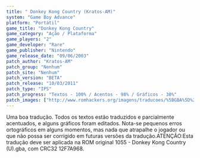 ```yaml
---
title: " Donkey Kong Country (Kratos-AM)"
system: "Game Boy Advance"
platform: "Portátil"
game_title: "Donkey Kong Country"
game_category: "Ação / Plataforma"
game_players: "2"
game_developer: "Rare"
game_publisher: "Nintendo"
game_release_date: "09/06/2003"
patch_author: "Kratos-AM"
patch_group: "Nenhum"
patch_site: "Nenhum"
patch_version: "BETA"
patch_release: "10/03/2011"
patch_type: "IPS"
patch_progress: "Textos - 100% / Acentos - 98% / Gráficos - 30%"
patch_images: ["http://www.romhackers.org/imagens/traducoes/%5BGBA%5D%20Donkey%20Kong%20Country%20-%20Kratos-AM%20-%201.png","http://www.romhackers.org/imagens/traducoes/%5BGBA%5D%20Donkey%20Kong%20Country%20-%20Kratos-AM%20-%202.png","http://www.romhackers.org/imagens/traducoes/%5BGBA%5D%20Donkey%20Kong%20Country%20-%20Kratos-AM%20-%203.png"]
---
```

Uma boa tradução. Todos os textos estão traduzidos e parcialmente acentuados, e alguns gráficos foram editados. Nota-se pequenos erros ortográficos em alguns momentos, mas nada que atrapalhe o jogador ou que não possa ser corrigido em futuras versões da tradução.ATENÇÃO:Esta tradução deve ser aplicada na ROM original 1055 - Donkey Kong Country (U).gba, com CRC32 12F7A968.